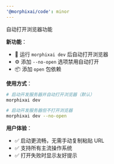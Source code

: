 ```yaml
---
'@morphixai/code': minor
---
```


自动打开浏览器功能

**新功能**：
- 🚀 运行 `morphixai dev` 后自动打开浏览器
- ⚙️ 添加 `--no-open` 选项禁用自动打开
- 📦 添加 `open` 包依赖

**使用方式**：
```bash
# 启动开发服务器并自动打开浏览器（默认）
morphixai dev

# 启动开发服务器但不打开浏览器
morphixai dev --no-open
```

**用户体验**：
- ✅ 启动更流畅，无需手动复制粘贴 URL
- ✅ 支持所有主流操作系统
- ✅ 打开失败时显示友好提示

